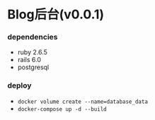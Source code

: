 # Blog后台(v0.0.1)

### dependencies

 - ruby 2.6.5
 - rails 6.0
 - postgresql
 
### deploy

 - `docker volume create --name=database_data`
 - `docker-compose up -d --build`
